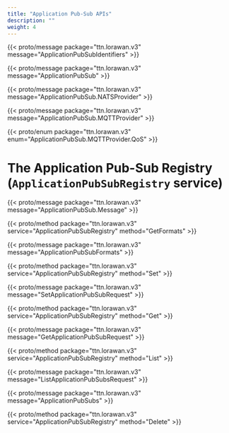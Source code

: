 ```yaml
---
title: "Application Pub-Sub APIs"
description: ""
weight: 4
---
```


{{< proto/message package="ttn.lorawan.v3" message="ApplicationPubSubIdentifiers" >}}

{{< proto/message package="ttn.lorawan.v3" message="ApplicationPubSub" >}}

{{< proto/message package="ttn.lorawan.v3" message="ApplicationPubSub.NATSProvider" >}}

{{< proto/message package="ttn.lorawan.v3" message="ApplicationPubSub.MQTTProvider" >}}

{{< proto/enum package="ttn.lorawan.v3" enum="ApplicationPubSub.MQTTProvider.QoS" >}}

# The Application Pub-Sub Registry (`ApplicationPubSubRegistry` service)

{{< proto/message package="ttn.lorawan.v3" message="ApplicationPubSub.Message" >}}

{{< proto/method package="ttn.lorawan.v3" service="ApplicationPubSubRegistry" method="GetFormats" >}}

{{< proto/message package="ttn.lorawan.v3" message="ApplicationPubSubFormats" >}}

{{< proto/method package="ttn.lorawan.v3" service="ApplicationPubSubRegistry" method="Set" >}}

{{< proto/message package="ttn.lorawan.v3" message="SetApplicationPubSubRequest" >}}

{{< proto/method package="ttn.lorawan.v3" service="ApplicationPubSubRegistry" method="Get" >}}

{{< proto/message package="ttn.lorawan.v3" message="GetApplicationPubSubRequest" >}}

{{< proto/method package="ttn.lorawan.v3" service="ApplicationPubSubRegistry" method="List" >}}

{{< proto/message package="ttn.lorawan.v3" message="ListApplicationPubSubsRequest" >}}

{{< proto/message package="ttn.lorawan.v3" message="ApplicationPubSubs" >}}

{{< proto/method package="ttn.lorawan.v3" service="ApplicationPubSubRegistry" method="Delete" >}}

